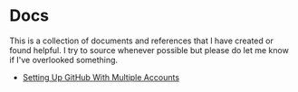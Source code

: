 # Docs

This is a collection of documents and references that I have created or found helpful. I try to source whenever possible but please do 
let me know if I've overlooked something.

- [Setting Up GitHub With Multiple Accounts](docs/multiple-github.md)

